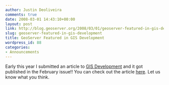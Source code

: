 ```yaml
---
author: Justin Deoliveira
comments: true
date: 2008-03-01 14:43:10+00:00
layout: post
link: http://blog.geoserver.org/2008/03/01/geoserver-featured-in-gis-development/
slug: geoserver-featured-in-gis-development
title: GeoServer Featured in GIS Development
wordpress_id: 88
categories:
- Announcements
---
```


Early this year I submitted an article to [GIS Development](http://www.gisdevelopment.net/) and it got published in the February issue!! You can check out the article [here](http://www.gisdevelopment.net/magazine/global/2008/february/48.htm). Let us know what you think.

